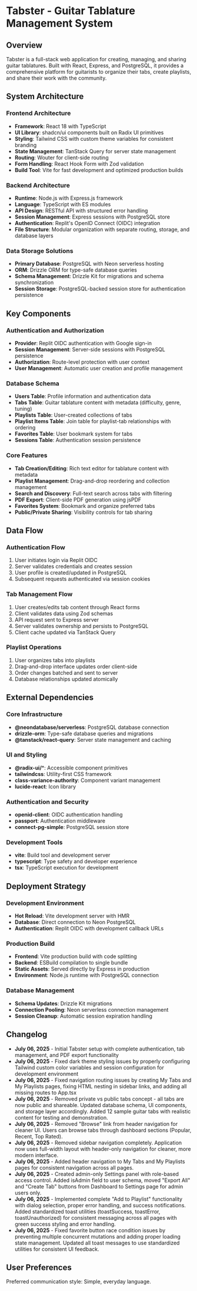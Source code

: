 # Tabster - Guitar Tablature Management System

## Overview

Tabster is a full-stack web application for creating, managing, and sharing guitar tablatures. Built with React, Express, and PostgreSQL, it provides a comprehensive platform for guitarists to organize their tabs, create playlists, and share their work with the community.

## System Architecture

### Frontend Architecture
- **Framework**: React 18 with TypeScript
- **UI Library**: shadcn/ui components built on Radix UI primitives
- **Styling**: Tailwind CSS with custom theme variables for consistent branding
- **State Management**: TanStack Query for server state management
- **Routing**: Wouter for client-side routing
- **Form Handling**: React Hook Form with Zod validation
- **Build Tool**: Vite for fast development and optimized production builds

### Backend Architecture
- **Runtime**: Node.js with Express.js framework
- **Language**: TypeScript with ES modules
- **API Design**: RESTful API with structured error handling
- **Session Management**: Express sessions with PostgreSQL store
- **Authentication**: Replit's OpenID Connect (OIDC) integration
- **File Structure**: Modular organization with separate routing, storage, and database layers

### Data Storage Solutions
- **Primary Database**: PostgreSQL with Neon serverless hosting
- **ORM**: Drizzle ORM for type-safe database queries
- **Schema Management**: Drizzle Kit for migrations and schema synchronization
- **Session Storage**: PostgreSQL-backed session store for authentication persistence

## Key Components

### Authentication and Authorization
- **Provider**: Replit OIDC authentication with Google sign-in
- **Session Management**: Server-side sessions with PostgreSQL persistence
- **Authorization**: Route-level protection with user context
- **User Management**: Automatic user creation and profile management

### Database Schema
- **Users Table**: Profile information and authentication data
- **Tabs Table**: Guitar tablature content with metadata (difficulty, genre, tuning)
- **Playlists Table**: User-created collections of tabs
- **Playlist Items Table**: Join table for playlist-tab relationships with ordering
- **Favorites Table**: User bookmark system for tabs
- **Sessions Table**: Authentication session persistence

### Core Features
- **Tab Creation/Editing**: Rich text editor for tablature content with metadata
- **Playlist Management**: Drag-and-drop reordering and collection management
- **Search and Discovery**: Full-text search across tabs with filtering
- **PDF Export**: Client-side PDF generation using jsPDF
- **Favorites System**: Bookmark and organize preferred tabs
- **Public/Private Sharing**: Visibility controls for tab sharing

## Data Flow

### Authentication Flow
1. User initiates login via Replit OIDC
2. Server validates credentials and creates session
3. User profile is created/updated in PostgreSQL
4. Subsequent requests authenticated via session cookies

### Tab Management Flow
1. User creates/edits tab content through React forms
2. Client validates data using Zod schemas
3. API request sent to Express server
4. Server validates ownership and persists to PostgreSQL
5. Client cache updated via TanStack Query

### Playlist Operations
1. User organizes tabs into playlists
2. Drag-and-drop interface updates order client-side
3. Order changes batched and sent to server
4. Database relationships updated atomically

## External Dependencies

### Core Infrastructure
- **@neondatabase/serverless**: PostgreSQL database connection
- **drizzle-orm**: Type-safe database queries and migrations
- **@tanstack/react-query**: Server state management and caching

### UI and Styling
- **@radix-ui/***: Accessible component primitives
- **tailwindcss**: Utility-first CSS framework
- **class-variance-authority**: Component variant management
- **lucide-react**: Icon library

### Authentication and Security
- **openid-client**: OIDC authentication handling
- **passport**: Authentication middleware
- **connect-pg-simple**: PostgreSQL session store

### Development Tools
- **vite**: Build tool and development server
- **typescript**: Type safety and developer experience
- **tsx**: TypeScript execution for development

## Deployment Strategy

### Development Environment
- **Hot Reload**: Vite development server with HMR
- **Database**: Direct connection to Neon PostgreSQL
- **Authentication**: Replit OIDC with development callback URLs

### Production Build
- **Frontend**: Vite production build with code splitting
- **Backend**: ESBuild compilation to single bundle
- **Static Assets**: Served directly by Express in production
- **Environment**: Node.js runtime with PostgreSQL connection

### Database Management
- **Schema Updates**: Drizzle Kit migrations
- **Connection Pooling**: Neon serverless connection management
- **Session Cleanup**: Automatic session expiration handling

## Changelog

- **July 06, 2025** - Initial Tabster setup with complete authentication, tab management, and PDF export functionality
- **July 06, 2025** - Fixed dark theme styling issues by properly configuring Tailwind custom color variables and session configuration for development environment
- **July 06, 2025** - Fixed navigation routing issues by creating My Tabs and My Playlists pages, fixing HTML nesting in sidebar links, and adding all missing routes to App.tsx
- **July 06, 2025** - Removed private vs public tabs concept - all tabs are now public and shareable. Updated database schema, UI components, and storage layer accordingly. Added 12 sample guitar tabs with realistic content for testing and demonstration.
- **July 06, 2025** - Removed "Browse" link from header navigation for cleaner UI. Users can browse tabs through dashboard sections (Popular, Recent, Top Rated).
- **July 06, 2025** - Removed sidebar navigation completely. Application now uses full-width layout with header-only navigation for cleaner, more modern interface.
- **July 06, 2025** - Added header navigation to My Tabs and My Playlists pages for consistent navigation across all pages.
- **July 06, 2025** - Created admin-only Settings panel with role-based access control. Added isAdmin field to user schema, moved "Export All" and "Create Tab" buttons from Dashboard to Settings page for admin users only.
- **July 06, 2025** - Implemented complete "Add to Playlist" functionality with dialog selection, proper error handling, and success notifications. Added standardized toast utilities (toastSuccess, toastError, toastUnauthorized) for consistent messaging across all pages with green success styling and error handling.
- **July 06, 2025** - Fixed favorite button race condition issues by preventing multiple concurrent mutations and adding proper loading state management. Updated all toast messages to use standardized utilities for consistent UI feedback.

## User Preferences

Preferred communication style: Simple, everyday language.